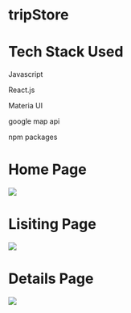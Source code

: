 # tripStore
<h1>Tech Stack Used</h1>
<p>Javascript</p>
<p>React.js</p>
<p>Materia UI</p>
<p>google map api</p>
<p>npm packages</p>

<h1>
Home Page
</h1>
<img src="https://github.com/Bhaskar977/tripStore/assets/98516131/bc134f42-62ac-4a61-bf7b-fb0c44fb7d5b" />

<h1>
Lisiting Page
</h1>
<img src="https://github.com/Bhaskar977/tripStore/assets/98516131/b020a343-0e7d-41ad-bc48-48ccf7aa3c93" />

<h1>
Details Page
</h1>
<img src="https://github.com/Bhaskar977/tripStore/assets/98516131/5d33fad5-672e-43ec-a587-315b15f226ea" />

